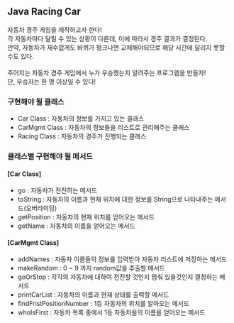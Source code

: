 ## Java Racing Car

자동차 경주 게임을 제작하고자 한다!<br>
각 자동차마다 달릴 수 있는 상황이 다른데, 이에 따라서 경주 결과가 결정된다.<br>
만약, 자동차가 재수없게도 바퀴가 펑크나면 교체해야되므로 해당 시간에 달리지 못할 수도 있다.<br><br>
주어지는 자동차 경주 게임에서 누가 우승했는지 알려주는 프로그램을 만들자!<br>
단, 우승자는 한 명 이상일 수 있다!<br>

### 구현해야 될 클래스
* Car Class : 자동차의 정보를 가지고 있는 클래스
* CarMgmt Class : 자동차의 정보들을 리스트로 관리해주는 클래스
* Racing Class : 자동차의 경주가 진행되는 클래스

### 클래스별 구현해야 될 메서드
#### [Car Class]
* go : 자동차가 전진하는 메서드
* toString : 자동차의 이름과 현재 위치에 대한 정보를 String으로 나타내주는 메서드(오버라이딩)
* getPosition : 자동차의 현재 위치를 얻어오는 메서드
* getName : 자동차의 이름을 얻어오는 메서드

#### [CarMgmt Class]
* addNames : 자동차 이름들의 정보를 입력받아 자동차 리스트에 저장하는 메서드
* makeRandom : 0 ~ 9 까지 random값을 추출할 메서드
* goOrStop : 각각의 자동차에 대하여 전진할 것인지 멈춰 있을것인지 결정하는 메서드
* printCarList : 자동차의 이름과 현재 상태를 출력할 메서드
* findFristPositionNumber : 1등 자동차의 위치를 알아오는 메서드
* whoIsFirst : 자동차 목록 중에서 1등 자동차들의 이름을 얻어오는 메서드
